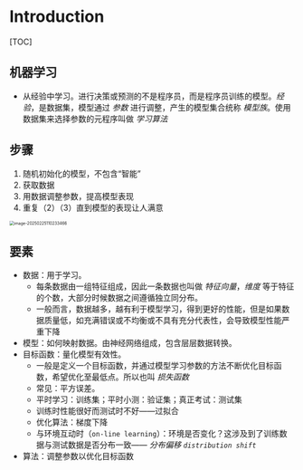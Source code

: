 # Introduction

[TOC]

## 机器学习

- 从经验中学习。进行决策或预测的不是程序员，而是程序员训练的模型。*经验*，是数据集，模型通过 *参数* 进行调整，产生的模型集合统称 *模型族*。使用数据集来选择参数的元程序叫做 *学习算法*

## 步骤

1. 随机初始化的模型，不包含“智能”
2. 获取数据
3. 用数据调整参数，提高模型表现
4. 重复（2）（3）直到模型的表现让人满意

<img src="C:\Users\xinling\AppData\Roaming\Typora\typora-user-images\image-20250225110233466.png" alt="image-20250225110233466" style="zoom:50%;" />

## 要素

- 数据：用于学习。
  - 每条数据由一组特征组成，因此一条数据也叫做 *特征向量*，*维度* 等于特征的个数，大部分时候数据之间遵循独立同分布。
  - 一般而言，数据越多，越有利于模型学习，得到更好的性能，但是如果数据质量低，如充满错误或不均衡或不具有充分代表性，会导致模型性能严重下降
- 模型：如何映射数据。由神经网络组成，包含层层数据转换。
- 目标函数：量化模型有效性。
  - 一般是定义一个目标函数，并通过模型学习参数的方法不断优化目标函数，希望优化至最低点。所以也叫 *损失函数*
  - 常见：平方误差。
  - 平时学习：训练集；平时小测：验证集；真正考试：测试集
  - 训练时性能很好而测试时不好——过拟合
  - 优化算法：梯度下降
  - 与环境互动时（`on-line learning`）：环境是否变化？这涉及到了训练数据与测试数据是否分布一致—— *分布偏移 `distribution shift`*
- 算法：调整参数以优化目标函数